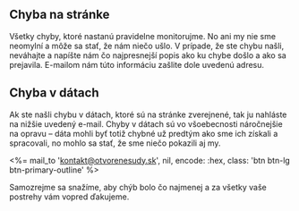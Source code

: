 ## Chyba na stránke

Všetky chyby, ktoré nastanú pravidelne monitorujme. No ani my nie sme neomylní
a môže sa stať, že nám niečo ušlo. V prípade, že ste chybu našli, neváhajte a
napíšte nám čo najpresnejší popis ako ku chybe došlo a ako sa prejavila.
E-mailom nám túto informáciu zašlite dole uvedenú adresu.

## Chyba v dátach

Ak ste našli chybu v dátach, ktoré sú na stránke zverejnené, tak ju
nahláste na nižšie uvedený e-mail. Chyby v dátach sú vo všoebecnosti
náročnejšie na opravu &ndash; dáta mohli byť totiž chybné už predtým
ako sme ich získali a spracovali, no mohlo sa stať, že sme niečo pokazili
aj my.

<%= mail_to 'kontakt@otvorenesudy.sk', nil, encode: :hex, class: 'btn btn-lg btn-primary-outline' %>

Samozrejme sa snažíme, aby chýb bolo čo najmenej a za všetky vaše postrehy
vám vopred ďakujeme.
